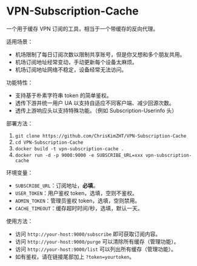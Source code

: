# VPN-Subscription-Cache

一个用于缓存 VPN 订阅的工具，相当于一个带缓存的反向代理。

适用场景：

- 机场限制了每日订阅次数以限制共享账号，但是你又想和多个朋友共用。
- 机场订阅地址经常变动，手动更新每个设备太麻烦。
- 机场订阅地址网络不稳定，设备经常无法访问。

功能特性：

- 支持基于朴素字符串 token 的简单鉴权。
- 透传下游并统一用户 UA 以支持自适应不同客户端、减少回源次数。
- 透传上游响应头以支持特殊功能。（例如 Subscription-Userinfo 头）

部署方法：

1. `git clone https://github.com/ChrisKimZHT/VPN-Subscription-Cache`
2. `cd VPN-Subscription-Cache`
3. `docker build -t vpn-subscription-cache .`
4. `docker run -d -p 9000:9000 -e SUBSCRIBE_URL=xxx vpn-subscription-cache`

环境变量：

- `SUBSCRIBE_URL`：订阅地址，**必填**。
- `USER_TOKEN`：用户鉴权 token，选填，空则不鉴权。
- `ADMIN_TOKEN`：管理员鉴权 token，选填，空则禁用。
- `CACHE_TIMEOUT`：缓存超时时间/秒，选填，默认一天。

使用方法：

- 访问 `http://your-host:9000/subscribe` 即可获取订阅内容。
- 访问 `http://your-host:9000/purge` 可以清除所有缓存（管理功能）。
- 访问 `http://your-host:9000/list` 可以列出所有缓存（管理功能）。
- 如有鉴权，请在链接尾部加上 `?token=yourtoken`。